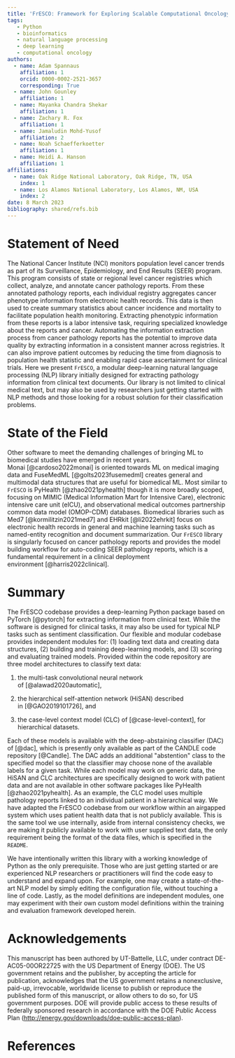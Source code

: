```yaml
---
title: 'FrESCO: Framework for Exploring Scalable Computational Oncology'
tags:
   - Python
   - bioinformatics
   - natural language processing
   - deep learning
   - computational oncology
authors:
  - name: Adam Spannaus
    affiliation: 1
    orcid: 0000-0002-2521-3657
    corresponding: True
  - name: John Gounley
    affiliation: 1
  - name: Mayanka Chandra Shekar
    affiliation: 1
  - name: Zachary R. Fox
    affiliation: 1
  - name: Jamaludin Mohd-Yusof
    affiliation: 2
  - name: Noah Schaefferkoetter
    affiliation: 1
  - name: Heidi A. Hanson
    affiliation: 1
affiliations:
  - name: Oak Ridge National Laboratory, Oak Ridge, TN, USA
    index: 1
  - name: Los Alamos National Laboratory, Los Alamos, NM, USA
    index: 2
date: 8 March 2023
bibliography: shared/refs.bib
---
```


# Statement of Need

The National Cancer Institute (NCI) monitors population level cancer
trends as part of its Surveillance, Epidemiology, and End Results (SEER)
program. This program consists of state or regional level cancer
registries which collect, analyze, and annotate cancer pathology
reports. From these annotated pathology reports, each individual
registry aggregates cancer phenotype information from electronic health
records. This data is then used to create summary statistics about
cancer incidence and mortality to facilitate population health
monitoring. Extracting phenotypic information from these reports is a
labor intensive task, requiring specialized knowledge about the reports
and cancer. Automating the information extraction process from cancer
pathology reports has the potential to improve data quality by
extracting information in a consistent manner across registries. It can
also improve patient outcomes by reducing the time from diagnosis to
population health statistic and enabling rapid case ascertainment for
clinical trials. Here we present `FrESCO`, a modular deep-learning
natural language processing (NLP) library initially designed for extracting pathology
information from clinical text documents. Our library is not limited to 
clinical medical text, but may also be used by researchers just getting started with NLP methods and those
looking for a robust solution for their classification problems.

# State of the Field

Other software to meet the demanding challenges of bringing ML to
biomedical studies have emerged in recent years.
Monai [@cardoso2022monai] is oriented towards ML on medical imaging data
and FuseMedML [@golts2023fusemedml] creates general and multimodal data
structures that are useful for biomedical ML. Most similar to `FrESCO`
is PyHealth [@zhao2021pyhealth] though it is more broadly scoped,
focusing on MIMIC (Medical Information Mart for Intensive Care),
electronic intensive care unit (eICU), and
observational medical outcomes partnership common data model (OMOP-CDM)
databases. Biomedical libraries such as Med7 [@kormilitzin2021med7] and
EHRkit [@li2022ehrkit] focus on electronic health records in general and
machine learning tasks such as named-entity recognition and document
summarization. Our `FrESCO` library is singularly focused on cancer
pathology reports and provides the model building workflow for
auto-coding SEER pathology reports, which is a fundamental requirement
in a clinical deployment environment [@harris2022clinical].

# Summary

The FrESCO codebase provides a deep-learning Python package based on
PyTorch [@pytorch] for extracting information from clinical text. While
the software is designed for clinical tasks, it may also be used for
typical NLP tasks such as sentiment classification. Our flexible and
modular codebase provides independent modules for: (1) loading text data
and creating data structures, (2) building and training deep-learning
models, and (3) scoring and evaluating trained models. Provided within
the code repository are three model architectures to classify text data:

1.  the multi-task convolutional neural network
    of [@alawad2020automatic],

2.  the hierarchical self-attention network (HiSAN) described
    in [@GAO2019101726], and

3.  the case-level context model (CLC) of [@case-level-context], for
    hierarchical datasets.

Each of these models is available with the deep-abstaining classifier
(DAC) of [@dac], which is presently only available as part of the CANDLE
code repository [@Candle]. The DAC adds an additional "abstention" class
to the specified model so that the classifier may choose none of the
available labels for a given task. While each model may work on generic
data, the HiSAN and CLC architectures are specifically designed to work
with patient data and are not available in other software packages like
PyHealth [@zhao2021pyhealth]. As an example, the CLC model uses multiple
pathology reports linked to an individual patient in a hierarchical way.
We have adapted the FrESCO codebase from our workflow within an airgapped system
which uses patient health data that is not publicly available.
This is the same tool we use internally, aside from internal consistency checks,
we are making it publicly available
to work with user supplied text data, the only requirement being the
format of the data files, which is specified in the `README`.

We have intentionally written this library with a working knowledge of
Python as the only prerequisite. Those who are just getting started or
are experienced NLP researchers or practitioners will find the code easy
to understand and expand upon. For example, one may create a
state-of-the-art NLP model by simply editing the configuration file,
without touching a line of code. Lastly, as the model definitions are
independent modules, one may experiment with their own custom model
definitions within the training and evaluation framework developed
herein.

# Acknowledgements

This manuscript has been authored by UT-Battelle, LLC, under
contract DE-AC05-00OR22725 with the US Department of Energy (DOE).
The US government retains and the publisher, by accepting the
article for publication, acknowledges that the US government retains
a nonexclusive, paid-up, irrevocable, worldwide license to publish
or reproduce the published form of this manuscript, or allow others
to do so, for US government purposes. DOE will provide public access
to these results of federally sponsored research in accordance with
the DOE Public Access Plan (http://energy.gov/downloads/doe-public-access-plan).

# References

